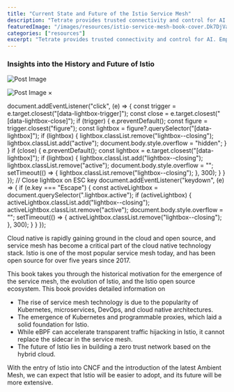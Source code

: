 ```yaml
---
title: "Current State and Future of the Istio Service Mesh"
description: "Tetrate provides trusted connectivity and control for AI. Empower developers while safeguarding the business. Built atop the proven Envoy proxy & Envoy AI Gateway."
featuredImage: "/images/resources/istio-service-mesh-book-cover.Dk7DjVar.jpg"
categories: ["resources"]
excerpt: "Tetrate provides trusted connectivity and control for AI. Empower developers while safeguarding the business. Built atop the proven Envoy proxy & Envoy AI Gateway."
---
```


### [](#insights-into-the-history-and-future-of-istio)Insights into the History and Future of Istio

![Post Image](/.netlify/images?url=_astro%2Fistio-service-mesh-book-cover.Dk7DjVar.jpg&w=632&h=817&q=100)

![Post Image](/.netlify/images?url=_astro%2Fistio-service-mesh-book-cover.Dk7DjVar.jpg&w=632&h=817&q=100) ×

document.addEventListener("click", (e) => { const trigger = e.target.closest("\[data-lightbox-trigger\]"); const close = e.target.closest("\[data-lightbox-close\]"); if (trigger) { e.preventDefault(); const figure = trigger.closest("figure"); const lightbox = figure?.querySelector("\[data-lightbox\]"); if (lightbox) { lightbox.classList.remove("lightbox--closing"); lightbox.classList.add("active"); document.body.style.overflow = "hidden"; } } if (close) { e.preventDefault(); const lightbox = e.target.closest("\[data-lightbox\]"); if (lightbox) { lightbox.classList.add("lightbox--closing"); lightbox.classList.remove("active"); document.body.style.overflow = ""; setTimeout(() => { lightbox.classList.remove("lightbox--closing"); }, 300); } } }); // Close lightbox on ESC key document.addEventListener("keydown", (e) => { if (e.key === "Escape") { const activeLightbox = document.querySelector(".lightbox.active"); if (activeLightbox) { activeLightbox.classList.add("lightbox--closing"); activeLightbox.classList.remove("active"); document.body.style.overflow = ""; setTimeout(() => { activeLightbox.classList.remove("lightbox--closing"); }, 300); } } });

Cloud native is rapidly gaining ground in the cloud and open source, and service mesh has become a critical part of the cloud native technology stack. Istio is one of the most popular service mesh today, and has been open source for over five years since 2017.

This book takes you through the historical motivation for the emergence of the service mesh, the evolution of Istio, and the Istio open source ecosystem. This book provides detailed information on

*   The rise of service mesh technology is due to the popularity of Kubernetes, microservices, DevOps, and cloud native architectures.
*   The emergence of Kubernetes and programmable proxies, which laid a solid foundation for Istio.
*   While eBPF can accelerate transparent traffic hijacking in Istio, it cannot replace the sidecar in the service mesh.
*   The future of Istio lies in building a zero trust network based on the hybrid cloud.

With the entry of Istio into CNCF and the introduction of the latest Ambient Mesh, we can expect that Istio will be easier to adopt, and its future will be more extensive.